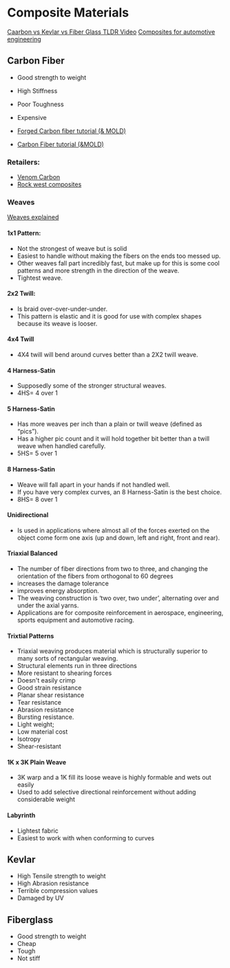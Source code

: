 # Composite Materials
[Caarbon vs Kevlar vs Fiber Glass TLDR Video](https://www.youtube.com/watch?v=o4eNFAJIeHI)
[Composites for automotive engineering](https://www.youtube.com/watch?v=KHXVf0SaJpA)


## Carbon Fiber
- Good strength to weight
- High Stiffness
- Poor Toughness
- Expensive

- [Forged Carbon fiber tutorial (& MOLD)](https://www.youtube.com/watch?v=PbS1DvNFD04)
- [Carbon Fiber tutorial (&MOLD)](https://www.youtube.com/watch?v=yNCmw89WFlU)

### Retailers:
- [Venom Carbon](https://www.venomcarbon.com/)
- [ Rock west composites](https://www.rockwestcomposites.com/)

### Weaves
[Weaves explained](https://www.carbon.ee/en/n/carbon-fiber-all-patterns-explained)
#### 1x1 Pattern:
- Not the strongest of weave but is solid
- Easiest to handle without making the fibers on the ends too messed up. 
- Other weaves fall part incredibly fast, but make up for this is some cool patterns and more strength in the direction of the weave. 
- Tightest weave.

#### 2x2 Twill:
- Is braid over-over-under-under. 
- This pattern is elastic and it is good for use with complex shapes because its weave is looser. 

#### 4x4 Twill
- 4X4 twill will bend around curves better than a 2X2 twill weave. 

#### 4 Harness-Satin
- Supposedly some of the stronger structural weaves. 
- 4HS= 4 over 1

#### 5 Harness-Satin
- Has more weaves per inch than a plain or twill weave (defined as “pics”). 
- Has a higher pic count and it will hold together bit better than a twill weave when handled carefully. 
- 5HS= 5 over 1  

#### 8 Harness-Satin
- Weave will fall apart in your hands if not handled well. 
- If you have very complex curves, an 8 Harness-Satin is the best choice. 
- 8HS= 8 over 1

#### Unidirectional
- Is used in applications where almost all of the forces exerted on the object come form one axis (up and down, left and right, front and rear). 

#### Triaxial Balanced
- The number of fiber directions from two to three, and changing the orientation of the fibers from orthogonal to 60 degrees
- increases the damage tolerance 
- improves energy absorption. 
- The weaving construction is ‘two over, two under’, alternating over and under the axial yarns.
- Applications are for composite reinforcement in aerospace, engineering, sports equipment and automotive racing.

#### Trixtial Patterns
- Triaxial weaving produces material which is structurally superior to many sorts of rectangular weaving. 
- Structural elements run in three directions
- More resistant to shearing forces 
- Doesn't easily crimp
- Good strain resistance
- Planar shear resistance
- Tear resistance
- Abrasion resistance 
- Bursting resistance. 
- Light weight; 
- Low material cost
- Isotropy
- Shear-resistant

#### 1K x 3K Plain Weave
- 3K warp and a 1K fill its loose weave is highly formable and wets out easily
- Used to add selective directional reinforcement without adding considerable weight

#### Labyrinth
- Lightest fabric
- Easiest to work with when conforming to curves


## Kevlar
- High Tensile strength to weight
- High Abrasion resistance
- Terrible compression values
- Damaged by UV


## Fiberglass
- Good strength to weight
- Cheap
- Tough
- Not stiff